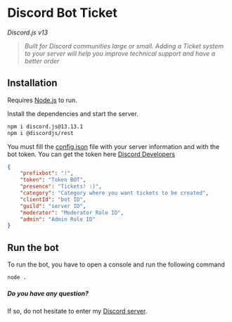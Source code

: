 # Discord Bot Ticket
*Discord.js v13*

> *Built for Discord communities large or small. Adding a Ticket system to your server will help you improve technical support and have a better order*

## Installation

Requires [Node.js](https://nodejs.org/) to run.

Install the dependencies and start the server.

```sh
npm i discord.js@13.13.1
npm i @discordjs/rest
```

You must fill the [config.json](https://github.com/MiguelFacte/Discord-Bot-Ticket/blob/main/Discord%20Bot%20tickets/config.json) file with your server information and with the bot token. You can get the token here [Discord Developers](https://discord.com/developers/applications)
```json
{
    "prefixbot": "!",
    "token": "Token BOT",
    "presence": "Tickets! :)",
    "category": "Category where you want tickets to be created",
    "clientId": "bot ID",
    "guild": "server ID",
    "moderator": "Moderator Role ID",
    "admin": "Admin Role ID"
}
```

## Run the bot
To run the bot, you have to open a console and run the following command
```sh
node .
```

##### Do you have any question?
If so, do not hesitate to enter my [Discord server](https://discord.gg/bAEZqtxr82).
